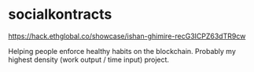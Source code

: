 # socialkontracts
https://hack.ethglobal.co/showcase/ishan-ghimire-recG3ICPZ63dTR9cw

Helping people enforce healthy habits on the blockchain. Probably my highest density (work output / time input) project.


